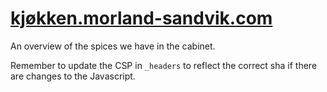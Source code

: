 # [kjøkken.morland-sandvik.com](https://kjøkken.morland-sandvik.com)

An overview of the spices we have in the cabinet.

Remember to update the CSP in `_headers` to reflect the correct sha if there are changes to the Javascript.
